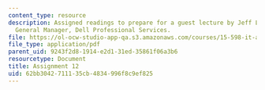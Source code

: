```yaml
---
content_type: resource
description: Assigned readings to prepare for a guest lecture by Jeff Lynn, VP and
  General Manager, Dell Professional Services.
file: https://ol-ocw-studio-app-qa.s3.amazonaws.com/courses/15-598-it-and-business-transformation-spring-2003/62bb3042711135cb4834996f8c9ef825_assignment11.pdf
file_type: application/pdf
parent_uid: 9243f2d8-1914-e2d1-31ed-35861f06a3b6
resourcetype: Document
title: Assignment 12
uid: 62bb3042-7111-35cb-4834-996f8c9ef825
---
```

